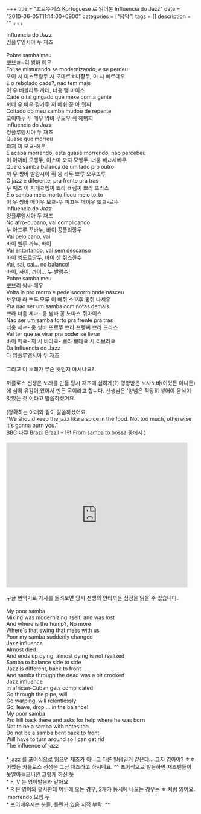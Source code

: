 +++
title = "꼬르뚜게스 Kortuguese 로 읽어본 Influencia do Jazz"
date = "2010-06-05T11:14:00+0900"
categories = ["음악"]
tags = []
description = ""
+++
<span class="copyright_entry" style="display:block;" title="꼬르뚜게스 Kortuguese 로 읽어본 Influencia do Jazz@@**@@http://shed.egloos.com/3309492"></span>
<span class="Apple-style-span" style="COLOR: rgb(67,67,67); LINE-HEIGHT: 17px; FONT-FAMILY: dotum, 돋움, gulim, 굴림, AppleGothic, Arial, sans-serif">
 <div style="PADDING-RIGHT: 0px; PADDING-LEFT: 0px; PADDING-BOTTOM: 0px; MARGIN: 0px; PADDING-TOP: 0px">
  Influencia do Jazz&nbsp;
 </div>
 <div style="PADDING-RIGHT: 0px; PADDING-LEFT: 0px; PADDING-BOTTOM: 0px; MARGIN: 0px; PADDING-TOP: 0px">
  잉플루엥시아 두 재즈
 </div>
 <div style="PADDING-RIGHT: 0px; PADDING-LEFT: 0px; PADDING-BOTTOM: 0px; MARGIN: 0px; PADDING-TOP: 0px">
  <br>
 </div>
 <div style="PADDING-RIGHT: 0px; PADDING-LEFT: 0px; PADDING-BOTTOM: 0px; MARGIN: 0px; PADDING-TOP: 0px">
  Pobre samba meu
 </div>
 <div style="PADDING-RIGHT: 0px; PADDING-LEFT: 0px; PADDING-BOTTOM: 0px; MARGIN: 0px; PADDING-TOP: 0px">
  뽀브ㄹ~리 쌍바 메우
 </div>
 <div style="PADDING-RIGHT: 0px; PADDING-LEFT: 0px; PADDING-BOTTOM: 0px; MARGIN: 0px; PADDING-TOP: 0px">
  Foi se misturando se modernizando, e se perdeu
 </div>
 <div style="PADDING-RIGHT: 0px; PADDING-LEFT: 0px; PADDING-BOTTOM: 0px; MARGIN: 0px; PADDING-TOP: 0px">
  포이 시 미스뚜랑두 시 모데르ㅎ니쟝두, 이 시 뻬르데우
 </div>
 <div style="PADDING-RIGHT: 0px; PADDING-LEFT: 0px; PADDING-BOTTOM: 0px; MARGIN: 0px; PADDING-TOP: 0px">
  E o rebolado cade?, nao tem mais
 </div>
 <div style="PADDING-RIGHT: 0px; PADDING-LEFT: 0px; PADDING-BOTTOM: 0px; MARGIN: 0px; PADDING-TOP: 0px">
  이 우 베볼라두 까데, 너웅 뗑 마이스
 </div>
 <div style="PADDING-RIGHT: 0px; PADDING-LEFT: 0px; PADDING-BOTTOM: 0px; MARGIN: 0px; PADDING-TOP: 0px">
  Cade o tal gingado que mexe com a gente
 </div>
 <div style="PADDING-RIGHT: 0px; PADDING-LEFT: 0px; PADDING-BOTTOM: 0px; MARGIN: 0px; PADDING-TOP: 0px">
  까데 우 따우 쥥가두 끼 메쉬 꽁 아 쥉찌
 </div>
 <div style="PADDING-RIGHT: 0px; PADDING-LEFT: 0px; PADDING-BOTTOM: 0px; MARGIN: 0px; PADDING-TOP: 0px">
  Coitado do meu samba mudou de repente
 </div>
 <div style="PADDING-RIGHT: 0px; PADDING-LEFT: 0px; PADDING-BOTTOM: 0px; MARGIN: 0px; PADDING-TOP: 0px">
  꼬이따두 두 메우 쌍바 무도우 쥐 헤뼁찌
 </div>
 <div style="PADDING-RIGHT: 0px; PADDING-LEFT: 0px; PADDING-BOTTOM: 0px; MARGIN: 0px; PADDING-TOP: 0px">
  Influencia do Jazz&nbsp;
 </div>
 <div style="PADDING-RIGHT: 0px; PADDING-LEFT: 0px; PADDING-BOTTOM: 0px; MARGIN: 0px; PADDING-TOP: 0px">
  잉플루엥시아 두 재즈
 </div>
 <div style="PADDING-RIGHT: 0px; PADDING-LEFT: 0px; PADDING-BOTTOM: 0px; MARGIN: 0px; PADDING-TOP: 0px">
  Quase que morreu
 </div>
 <div style="PADDING-RIGHT: 0px; PADDING-LEFT: 0px; PADDING-BOTTOM: 0px; MARGIN: 0px; PADDING-TOP: 0px">
  꽈지 끼 모ㄹ-헤우
 </div>
 <div style="PADDING-RIGHT: 0px; PADDING-LEFT: 0px; PADDING-BOTTOM: 0px; MARGIN: 0px; PADDING-TOP: 0px">
  E acaba morrendo, esta quase morrendo, nao percebeu
 </div>
 <div style="PADDING-RIGHT: 0px; PADDING-LEFT: 0px; PADDING-BOTTOM: 0px; MARGIN: 0px; PADDING-TOP: 0px">
  이 아까바 모헹두, 이스따 꽈지 모헹두, 너웅 빼ㄹ세베우
 </div>
 <div style="PADDING-RIGHT: 0px; PADDING-LEFT: 0px; PADDING-BOTTOM: 0px; MARGIN: 0px; PADDING-TOP: 0px">
  Que o samba balanca de um lado pro outro
 </div>
 <div style="PADDING-RIGHT: 0px; PADDING-LEFT: 0px; PADDING-BOTTOM: 0px; MARGIN: 0px; PADDING-TOP: 0px">
  끼 우 쌍바 발랑시아 쥐 웅 라두 쁘루 오우뜨루&nbsp;
 </div>
 <div style="PADDING-RIGHT: 0px; PADDING-LEFT: 0px; PADDING-BOTTOM: 0px; MARGIN: 0px; PADDING-TOP: 0px">
  O jazz e diferente, pra frente pra tras
 </div>
 <div style="PADDING-RIGHT: 0px; PADDING-LEFT: 0px; PADDING-BOTTOM: 0px; MARGIN: 0px; PADDING-TOP: 0px">
  우 째즈 이 지페ㄹ엥찌 쁘라 ㅍ렝찌 쁘라 뜨라스
 </div>
 <div style="PADDING-RIGHT: 0px; PADDING-LEFT: 0px; PADDING-BOTTOM: 0px; MARGIN: 0px; PADDING-TOP: 0px">
  E o samba meio morto ficou meio torto
 </div>
 <div style="PADDING-RIGHT: 0px; PADDING-LEFT: 0px; PADDING-BOTTOM: 0px; MARGIN: 0px; PADDING-TOP: 0px">
  이 우 쌍바 메이우 모ㄹ-뚜 피꼬우 메이우 또ㄹ-르뚜
 </div>
 <div style="PADDING-RIGHT: 0px; PADDING-LEFT: 0px; PADDING-BOTTOM: 0px; MARGIN: 0px; PADDING-TOP: 0px">
  Influencia do Jazz&nbsp;
 </div>
 <div style="PADDING-RIGHT: 0px; PADDING-LEFT: 0px; PADDING-BOTTOM: 0px; MARGIN: 0px; PADDING-TOP: 0px">
  잉플루엥시아 두 재즈
 </div>
 <div style="PADDING-RIGHT: 0px; PADDING-LEFT: 0px; PADDING-BOTTOM: 0px; MARGIN: 0px; PADDING-TOP: 0px">
  No afro-cubano, vai complicando
 </div>
 <div style="PADDING-RIGHT: 0px; PADDING-LEFT: 0px; PADDING-BOTTOM: 0px; MARGIN: 0px; PADDING-TOP: 0px">
  누 아프루 꾸바누, 바이 꽁플리깡두
 </div>
 <div style="PADDING-RIGHT: 0px; PADDING-LEFT: 0px; PADDING-BOTTOM: 0px; MARGIN: 0px; PADDING-TOP: 0px">
  Vai pelo cano, vai
 </div>
 <div style="PADDING-RIGHT: 0px; PADDING-LEFT: 0px; PADDING-BOTTOM: 0px; MARGIN: 0px; PADDING-TOP: 0px">
  바이 뻴루 까누, 바이
 </div>
 <div style="PADDING-RIGHT: 0px; PADDING-LEFT: 0px; PADDING-BOTTOM: 0px; MARGIN: 0px; PADDING-TOP: 0px">
  Vai entortando, vai sem descanso
 </div>
 <div style="PADDING-RIGHT: 0px; PADDING-LEFT: 0px; PADDING-BOTTOM: 0px; MARGIN: 0px; PADDING-TOP: 0px">
  바이 엥도르땅두, 바이 셍 쥐스깐수
 </div>
 <div style="PADDING-RIGHT: 0px; PADDING-LEFT: 0px; PADDING-BOTTOM: 0px; MARGIN: 0px; PADDING-TOP: 0px">
  Vai, sai, cai... no balanco!
 </div>
 <div style="PADDING-RIGHT: 0px; PADDING-LEFT: 0px; PADDING-BOTTOM: 0px; MARGIN: 0px; PADDING-TOP: 0px">
  바이, 사이, 까이... 누 발랑수!
 </div>
 <div style="PADDING-RIGHT: 0px; PADDING-LEFT: 0px; PADDING-BOTTOM: 0px; MARGIN: 0px; PADDING-TOP: 0px">
  Pobre samba meu
 </div>
 <div style="PADDING-RIGHT: 0px; PADDING-LEFT: 0px; PADDING-BOTTOM: 0px; MARGIN: 0px; PADDING-TOP: 0px">
  뽀브리 쌍바 메우
 </div>
 <div style="PADDING-RIGHT: 0px; PADDING-LEFT: 0px; PADDING-BOTTOM: 0px; MARGIN: 0px; PADDING-TOP: 0px">
  Volta la pro morro e pede socorro onde nasceu
 </div>
 <div style="PADDING-RIGHT: 0px; PADDING-LEFT: 0px; PADDING-BOTTOM: 0px; MARGIN: 0px; PADDING-TOP: 0px">
  보우따 라 쁘루 모루 이 뻬쥐 소꼬후 옹쥐 나세우
 </div>
 <div style="PADDING-RIGHT: 0px; PADDING-LEFT: 0px; PADDING-BOTTOM: 0px; MARGIN: 0px; PADDING-TOP: 0px">
  Pra nao ser um samba com notas demais
 </div>
 <div style="PADDING-RIGHT: 0px; PADDING-LEFT: 0px; PADDING-BOTTOM: 0px; MARGIN: 0px; PADDING-TOP: 0px">
  쁘라 너웅 세ㄹ- 웅 쌍바 꽁 노따스 쥐마이스
 </div>
 <div style="PADDING-RIGHT: 0px; PADDING-LEFT: 0px; PADDING-BOTTOM: 0px; MARGIN: 0px; PADDING-TOP: 0px">
  Nao ser um samba torto pra frente pra tras
 </div>
 <div style="PADDING-RIGHT: 0px; PADDING-LEFT: 0px; PADDING-BOTTOM: 0px; MARGIN: 0px; PADDING-TOP: 0px">
  너웅 세ㄹ- 웅 쌍바 또르뚜 쁘라 프렝찌 쁘라 뜨라스
 </div>
 <div style="PADDING-RIGHT: 0px; PADDING-LEFT: 0px; PADDING-BOTTOM: 0px; MARGIN: 0px; PADDING-TOP: 0px">
  Vai ter que se virar pra poder se livrar
 </div>
 <div style="PADDING-RIGHT: 0px; PADDING-LEFT: 0px; PADDING-BOTTOM: 0px; MARGIN: 0px; PADDING-TOP: 0px">
  바이 떼ㄹ- 끼 시 비라ㄹ- 쁘라 뽀데ㄹ 시 리브라ㄹ
 </div>
 <div style="PADDING-RIGHT: 0px; PADDING-LEFT: 0px; PADDING-BOTTOM: 0px; MARGIN: 0px; PADDING-TOP: 0px">
  Da&nbsp;Influencia do Jazz&nbsp;
 </div>
 <div style="PADDING-RIGHT: 0px; PADDING-LEFT: 0px; PADDING-BOTTOM: 0px; MARGIN: 0px; PADDING-TOP: 0px">
  다 잉플루엥시아 두 재즈
 </div>
 <div style="PADDING-RIGHT: 0px; PADDING-LEFT: 0px; PADDING-BOTTOM: 0px; MARGIN: 0px; PADDING-TOP: 0px">
  <br>
 </div>
 <div style="PADDING-RIGHT: 0px; PADDING-LEFT: 0px; PADDING-BOTTOM: 0px; MARGIN: 0px; PADDING-TOP: 0px">
  그리고 이 노래가 무슨 뜻인지 아시나요?
 </div>
 <div style="PADDING-RIGHT: 0px; PADDING-LEFT: 0px; PADDING-BOTTOM: 0px; MARGIN: 0px; PADDING-TOP: 0px">
  <br>
 </div>
 <div style="PADDING-RIGHT: 0px; PADDING-LEFT: 0px; PADDING-BOTTOM: 0px; MARGIN: 0px; PADDING-TOP: 0px">
  까를로스 선생은 노래를 만들 당시 재즈에 심하게(?) 영향받은 보사노바(이었든 아니든)에 심히 유감이 있어서 만든 곡이라고 합니다. 선생님은 '양념은 적당히 넣어야 음식이 맛있는 것'이라고 말씀하셨어요.
 </div>
 <div style="PADDING-RIGHT: 0px; PADDING-LEFT: 0px; PADDING-BOTTOM: 0px; MARGIN: 0px; PADDING-TOP: 0px">
  <br>
 </div>
 <div style="PADDING-RIGHT: 0px; PADDING-LEFT: 0px; PADDING-BOTTOM: 0px; MARGIN: 0px; PADDING-TOP: 0px">
  (정확히는 아래와 같이 말씀하셨어요.&nbsp;
 </div>
 <div style="PADDING-RIGHT: 0px; PADDING-LEFT: 0px; PADDING-BOTTOM: 0px; MARGIN: 0px; PADDING-TOP: 0px">
  "We should keep the jazz like a spice in the food. Not too much, otherwise it's gonna burn you."&nbsp;
 </div>
 <div style="PADDING-RIGHT: 0px; PADDING-LEFT: 0px; PADDING-BOTTOM: 0px; MARGIN: 0px; PADDING-TOP: 0px">
  BBC 다큐 Brazil Brazil - 1편 From samba to bossa 중에서 )
 </div><br><embed src="http://www.youtube.com/v/SjMSvuASw7E&amp;hl=ko_KR&amp;fs=1&amp;" width="480" height="385" type="application/x-shockwave-flash" allowscriptaccess="always" allowfullscreen="true">
 <div></div>
 <div style="PADDING-RIGHT: 0px; PADDING-LEFT: 0px; PADDING-BOTTOM: 0px; MARGIN: 0px; PADDING-TOP: 0px">
  <br>
 </div>
 <div style="PADDING-RIGHT: 0px; PADDING-LEFT: 0px; PADDING-BOTTOM: 0px; MARGIN: 0px; PADDING-TOP: 0px">
  구글 번역기로 가사를 돌려보면 당시 선생의 안타까운 심정을 읽을 수 있습니다.
 </div>
 <div style="PADDING-RIGHT: 0px; PADDING-LEFT: 0px; PADDING-BOTTOM: 0px; MARGIN: 0px; PADDING-TOP: 0px">
  <br>
 </div>
 <div style="PADDING-RIGHT: 0px; PADDING-LEFT: 0px; PADDING-BOTTOM: 0px; MARGIN: 0px; PADDING-TOP: 0px">
  My poor samba
 </div>
 <div style="PADDING-RIGHT: 0px; PADDING-LEFT: 0px; PADDING-BOTTOM: 0px; MARGIN: 0px; PADDING-TOP: 0px">
  Mixing was modernizing itself, and was lost
 </div>
 <div style="PADDING-RIGHT: 0px; PADDING-LEFT: 0px; PADDING-BOTTOM: 0px; MARGIN: 0px; PADDING-TOP: 0px">
  And where is the hump?, No more
 </div>
 <div style="PADDING-RIGHT: 0px; PADDING-LEFT: 0px; PADDING-BOTTOM: 0px; MARGIN: 0px; PADDING-TOP: 0px">
  Where's that swing that mess with us
 </div>
 <div style="PADDING-RIGHT: 0px; PADDING-LEFT: 0px; PADDING-BOTTOM: 0px; MARGIN: 0px; PADDING-TOP: 0px">
  Poor my samba suddenly changed
 </div>
 <div style="PADDING-RIGHT: 0px; PADDING-LEFT: 0px; PADDING-BOTTOM: 0px; MARGIN: 0px; PADDING-TOP: 0px">
  Jazz influence
 </div>
 <div style="PADDING-RIGHT: 0px; PADDING-LEFT: 0px; PADDING-BOTTOM: 0px; MARGIN: 0px; PADDING-TOP: 0px">
  Almost died
 </div>
 <div style="PADDING-RIGHT: 0px; PADDING-LEFT: 0px; PADDING-BOTTOM: 0px; MARGIN: 0px; PADDING-TOP: 0px">
  And ends up dying, almost dying is not realized
 </div>
 <div style="PADDING-RIGHT: 0px; PADDING-LEFT: 0px; PADDING-BOTTOM: 0px; MARGIN: 0px; PADDING-TOP: 0px">
  Samba to balance side to side
 </div>
 <div style="PADDING-RIGHT: 0px; PADDING-LEFT: 0px; PADDING-BOTTOM: 0px; MARGIN: 0px; PADDING-TOP: 0px">
  Jazz is different, back to front
 </div>
 <div style="PADDING-RIGHT: 0px; PADDING-LEFT: 0px; PADDING-BOTTOM: 0px; MARGIN: 0px; PADDING-TOP: 0px">
  And samba through the dead was a bit crooked
 </div>
 <div style="PADDING-RIGHT: 0px; PADDING-LEFT: 0px; PADDING-BOTTOM: 0px; MARGIN: 0px; PADDING-TOP: 0px">
  Jazz influence
 </div>
 <div style="PADDING-RIGHT: 0px; PADDING-LEFT: 0px; PADDING-BOTTOM: 0px; MARGIN: 0px; PADDING-TOP: 0px">
  In african-Cuban gets complicated
 </div>
 <div style="PADDING-RIGHT: 0px; PADDING-LEFT: 0px; PADDING-BOTTOM: 0px; MARGIN: 0px; PADDING-TOP: 0px">
  Go through the pipe, will
 </div>
 <div style="PADDING-RIGHT: 0px; PADDING-LEFT: 0px; PADDING-BOTTOM: 0px; MARGIN: 0px; PADDING-TOP: 0px">
  Go warping, will relentlessly
 </div>
 <div style="PADDING-RIGHT: 0px; PADDING-LEFT: 0px; PADDING-BOTTOM: 0px; MARGIN: 0px; PADDING-TOP: 0px">
  Go, leave, drop ... in the balance!
 </div>
 <div style="PADDING-RIGHT: 0px; PADDING-LEFT: 0px; PADDING-BOTTOM: 0px; MARGIN: 0px; PADDING-TOP: 0px">
  My poor samba
 </div>
 <div style="PADDING-RIGHT: 0px; PADDING-LEFT: 0px; PADDING-BOTTOM: 0px; MARGIN: 0px; PADDING-TOP: 0px">
  Pro hill back there and asks for help where he was born
 </div>
 <div style="PADDING-RIGHT: 0px; PADDING-LEFT: 0px; PADDING-BOTTOM: 0px; MARGIN: 0px; PADDING-TOP: 0px">
  Not to be a samba with notes too
 </div>
 <div style="PADDING-RIGHT: 0px; PADDING-LEFT: 0px; PADDING-BOTTOM: 0px; MARGIN: 0px; PADDING-TOP: 0px">
  Do not be a samba bent back to front
 </div>
 <div style="PADDING-RIGHT: 0px; PADDING-LEFT: 0px; PADDING-BOTTOM: 0px; MARGIN: 0px; PADDING-TOP: 0px">
  Will have to turn around so I can get rid
 </div>
 <div style="PADDING-RIGHT: 0px; PADDING-LEFT: 0px; PADDING-BOTTOM: 0px; MARGIN: 0px; PADDING-TOP: 0px">
  The influence of jazz
 </div><br>* jazz 를 포어식으로 읽으면 재즈가 아니고 다른 발음일거 같은데... 그지 영아야? ㅎㅎ 어쨌든 카를로스 선생은 그냥 재즈라고 하시네요. ^^ 포어식으로 발음하면 재즈팬들이 못알아들으니깐 그렇게 하신 듯
 <div style="PADDING-RIGHT: 0px; PADDING-LEFT: 0px; PADDING-BOTTOM: 0px; MARGIN: 0px; PADDING-TOP: 0px">
  * F, V 는 영어발음과 같아요
 </div>
 <div style="PADDING-RIGHT: 0px; PADDING-LEFT: 0px; PADDING-BOTTOM: 0px; MARGIN: 0px; PADDING-TOP: 0px">
  * R 은 영어와 유사한데 어두에 오는 경우, 2개가 동시에 나오는 경우는 ㅎ 처럼 읽어요. &nbsp;morrendo 모헹 두
 </div>
 <div style="PADDING-RIGHT: 0px; PADDING-LEFT: 0px; PADDING-BOTTOM: 0px; MARGIN: 0px; PADDING-TOP: 0px">
  * 포어배우시는 분들, 틀린거 있음 지적 부탁. ^^
 </div> 
 <!--
       <rdf:RDF xmlns:rdf="http://www.w3.org/1999/02/22-rdf-syntax-ns#"
		    xmlns:dc="http://purl.org/dc/elements/1.1/"
		    xmlns:trackback="http://madskills.com/public/xml/rss/module/trackback/">
       <rdf:Description
	        rdf:about="http://shed.egloos.com/3309492"
	        dc:identifier="http://shed.egloos.com/3309492"
	        dc:title="꼬르뚜게스 Kortuguese 로 읽어본 Influencia do Jazz"
	        trackback:ping="http://shed.egloos.com/tb/3309492"/>
       </rdf:RDF>
       --> </span>

<ul></ul>